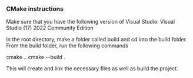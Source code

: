 ### CMake instructions

Make sure that you have the following version of Visual Studio:
Visual Studio (17) 2022 Community Edition

In the root directory, make a folder called build and cd into the build folder.
From the build folder, run the following commands

cmake ..
cmake --build .

This will create and link the necessary files as well as build the project.